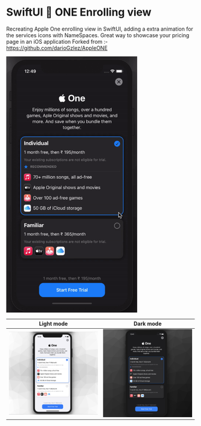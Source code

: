 # SwiftUI  ONE Enrolling view

Recreating Apple One enrolling view in SwiftUI, adding a extra animation for the services icons with NameSpaces.
Great way to showcase your pricing page in an iOS application
Forked from :- https://github.com/darioGzlez/AppleONE

<img src="https://github.com/iAkashlal/AppleONE/blob/main/promo/action.gif?raw=tru" width="350">

Light mode             |  Dark mode
:-------------------------:|:-------------------------:
![](https://github.com/iAkashlal/AppleONE/blob/main/promo/light.PNG?raw=true)  |  ![](https://github.com/iAkashlal/AppleONE/blob/main/promo/dark.PNG?raw=true)
